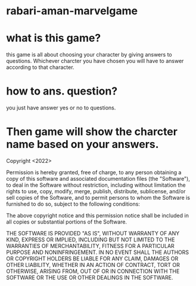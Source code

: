 # rabari-aman-marvelgame

# what is this game?
this game is all about choosing your character by giving answers to questions. Whichever charcter you have chosen you will have to answer according to that character.

# how to ans. question?
you just have answer yes or no to questions.

# Then game will show the charcter name based on your answers.

Copyright <2022> <Aman Rabari>

Permission is hereby granted, free of charge, to any person obtaining a copy of this software and associated documentation files (the "Software"), to deal in the Software without restriction, including without limitation the rights to use, copy, modify, merge, publish, distribute, sublicense, and/or sell copies of the Software, and to permit persons to whom the Software is furnished to do so, subject to the following conditions:

The above copyright notice and this permission notice shall be included in all copies or substantial portions of the Software.

THE SOFTWARE IS PROVIDED "AS IS", WITHOUT WARRANTY OF ANY KIND, EXPRESS OR IMPLIED, INCLUDING BUT NOT LIMITED TO THE WARRANTIES OF MERCHANTABILITY, FITNESS FOR A PARTICULAR PURPOSE AND NONINFRINGEMENT. IN NO EVENT SHALL THE AUTHORS OR COPYRIGHT HOLDERS BE LIABLE FOR ANY CLAIM, DAMAGES OR OTHER LIABILITY, WHETHER IN AN ACTION OF CONTRACT, TORT OR OTHERWISE, ARISING FROM, OUT OF OR IN CONNECTION WITH THE SOFTWARE OR THE USE OR OTHER DEALINGS IN THE SOFTWARE.

